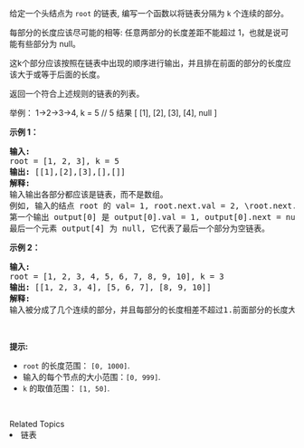 <p>给定一个头结点为 <code>root</code> 的链表, 编写一个函数以将链表分隔为 <code>k</code> 个连续的部分。</p>

<p>每部分的长度应该尽可能的相等: 任意两部分的长度差距不能超过 1，也就是说可能有些部分为 null。</p>

<p>这k个部分应该按照在链表中出现的顺序进行输出，并且排在前面的部分的长度应该大于或等于后面的长度。</p>

<p>返回一个符合上述规则的链表的列表。</p>

<p>举例： 1-&gt;2-&gt;3-&gt;4, k = 5 // 5 结果 [ [1], [2], [3], [4], null ]</p>

<p><strong>示例 1：</strong></p>

<pre>
<strong>输入:</strong> 
root = [1, 2, 3], k = 5
<strong>输出:</strong> [[1],[2],[3],[],[]]
<strong>解释:</strong>
输入输出各部分都应该是链表，而不是数组。
例如, 输入的结点 root 的 val= 1, root.next.val = 2, \root.next.next.val = 3, 且 root.next.next.next = null。
第一个输出 output[0] 是 output[0].val = 1, output[0].next = null。
最后一个元素 output[4] 为 null, 它代表了最后一个部分为空链表。
</pre>

<p><strong>示例 2：</strong></p>

<pre>
<strong>输入:</strong> 
root = [1, 2, 3, 4, 5, 6, 7, 8, 9, 10], k = 3
<strong>输出:</strong> [[1, 2, 3, 4], [5, 6, 7], [8, 9, 10]]
<strong>解释:</strong>
输入被分成了几个连续的部分，并且每部分的长度相差不超过1.前面部分的长度大于等于后面部分的长度。
</pre>

<p>&nbsp;</p>

<p><strong>提示:</strong></p>

<ul>
	<li><code>root</code> 的长度范围：&nbsp;<code>[0, 1000]</code>.</li>
	<li>输入的每个节点的大小范围：<code>[0, 999]</code>.</li>
	<li><code>k</code>&nbsp;的取值范围：&nbsp;<code>[1, 50]</code>.</li>
</ul>

<p>&nbsp;</p>
<div><div>Related Topics</div><div><li>链表</li></div></div>
